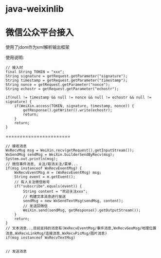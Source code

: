 java-weixinlib
==============

微信公众平台接入
===============

使用了jdom作为xml解析输出框架

使用说明:

	// 接入时
	final String TOKEN = "xxx";
	String signature = getRequest.getParameter("signature");
	String timestamp = getRequest.getParameter("timestamp");
	String nonce = getRequest.getParameter("nonce");
	String echostr = getRequest.getParameter("echostr");
		
	if(null != timestamp && null != nonce && null != echostr && null != signature) {
		if(WeiXin.access(TOKEN, signature, timestamp, nonce)) {
			getResponse().getWriter().write(echostr);
			return;
		}
		return;
	}
> 

=======================

	// 接收消息
	WxRecvMsg msg = WeiXin.recv(getRequest().getInputStream());
	WxSendMsg sendMsg = WeiXin.builderSendByRecv(msg);
	System.out.println(msg);
	// 微信事件消息, 关注/取消关注/菜单...
	if(msg instanceof WxRecvEventMsg) {
		WxRecvEventMsg m = (WxRecvEventMsg) msg;
		String event = m.getEvent();
		// 有人关注微信帐号
		if("subscribe".equals(event)) {
			String content = "欢迎关注xxx";
			// 构建文本消息进行发送
			sendMsg = new WxSendTextMsg(sendMsg, content);
			// 发送回微信
			WeiXin.send(sendMsg, getResponse().getOutputStream());
		}
		return;
	}
	// 文本消息..,目前支持的消息有(WxRecvEventMsg/事件消息,WxRecvGeoMsg/地理位置消息,WxRecvLinkMsg/连接消息,WxRecvPicMsg/图片消息)
	if(msg instanceof WxRecvTextMsg)
	
	
	// 发送消息

	
	
	



